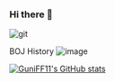 ### Hi there 👋
	
![git](https://img.shields.io/badge/-Git-F05032?style=for-the-badge&logo=git&logoColor=ffffff)


BOJ History
![image](https://github.com/guniFF11/guniFF11/assets/156268454/31ef98a6-f38e-4abe-abfd-01023f797ebc)

[![GuniFF11's GitHub stats](https://github-readme-stats.vercel.app/api?username=guniFF11)](https://github.com/guniFF11/github-readme-stats)

<!--
**guniFF11/guniFF11** is a ✨ _special_ ✨ repository because its `README.md` (this file) appears on your GitHub profile.

Here are some ideas to get you started:

- 🔭 I’m currently working on ...
- 🌱 I’m currently learning ...
- 👯 I’m looking to collaborate on ...
- 🤔 I’m looking for help with ...
- 💬 Ask me about ...
- 📫 How to reach me: ...
- 😄 Pronouns: ...
- ⚡ Fun fact: ...
-->
